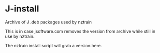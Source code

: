 # J-install
Archive of J .deb packages used by nztrain

This is in case jsoftware.com removes the version from archive while still in use by nztrain.

The nztrain install script will grab a version here.
